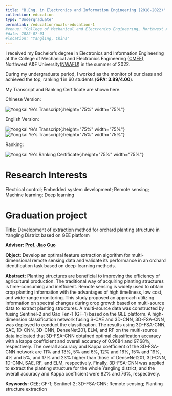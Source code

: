 ```yaml
---
title: "B.Eng. in Electronics and Information Engineering (2018-2022)"
collection: education
type: "Undergraduate"
permalink: /education/nwafu-education-1
#venue: "College of Mechanical and Electronics Engineering, Northwest A&F University"
#date: 2022-07-01
#location: "Yangling, China"
---
```

I received my Bachelor’s degree in Electronics and Information Engineering at the College of Mechanical and Electronics Engineering ([CMEE](https://cmee.nwafu.edu.cn/)), Northwest A&F University([NWAFU](https://www.nwafu.edu.cn/)) in the summer of 2022. 

During my undergraduate period, I worked as the monitor of our class and achieved the top, ranking **1** in 60 students (**GPA: 3.89/4.00**).

My Transcript and Ranking Certificate are shown here.

Chinese Version:

![Yongkai Ye's Transcript](../images/UndergraduateTranscriptChinese.jpg){:height="75%" width="75%"}

English Version:

![Yongkai Ye's Transcript](../images/UndergraduateTranscriptEnglish1.jpg){:height="75%" width="75%"}
![Yongkai Ye's Transcript](../images/UndergraduateTranscriptEnglish2.jpg){:height="75%" width="75%"}

Ranking:

![Yongkai Ye's Ranking Certificate](../images/RankingCertificate1.png){:height="75%" width="75%"}

Research Interests
======
Electrical control; Embedded system development; Remote sensing; Machine learning; Deep learning

Graduation project
======
**Title:** Development of extraction method for orchard planting structure in Yangling District based on GEE platform

**Advisor:** **[Prof. Jiao Guo](https://cmee.nwsuaf.edu.cn/szdw/gjzcry/318451.htm)**

**Object:** Develop an optimal feature extraction algorithm for multi-dimensional remote sensing data and validate its performance in an orchard identification task based on deep-learning methods.

**Abstract:** Planting structures are beneficial to improving  the efficiency of agricultural production. The traditional way of acquiring planting structures is time-consuming and inefficient. Remote sensing is widely used to obtain crop planting information with the advantages of high timeliness, low cost, and wide-range monitoring. This study proposed an approach utilizing information on spectral changes during crop growth based on multi-source data to extract planting structures. A multi-source data was constructed by fusing Sentinel-2 and Gao Fen-1 (GF-1) based on the GEE platform. A high-dimension classification network fusing S-CAE and 3D-CNN, 3D-FSA-CNN, was deployed to conduct the classification. The results using 3D-FSA-CNN, SAE, 1D-CNN, 3D-CNN, DenseNet201, ELM, and RF on the multi-source data indicated that 3D-FSA-CNN obtained optimal classification accuracy with a kappa coefficient and overall accuracy of 0.9684 and 97.68%, respectively. The overall accuracy and Kappa coefficient of the 3D-FSA-CNN network are 11% and 13%, 5% and 6%, 12% and 16%, 15% and 19%, 4% and 5%, and 17% and 23% higher than those of DenseNet201, 3D-CNN, 1D-CNN, SAE, RF, and ELM, respectively. Finally, 3D-FSA-CNN was applied to extract the planting structure for the whole Yangling district, and the overall accuracy and Kappa coefficient were 82% and 76%, respectively.

**Keywords:** GEE; GF-1; Sentinel-2; 3D-FSA-CNN; Remote sensing; Planting structure extraction

